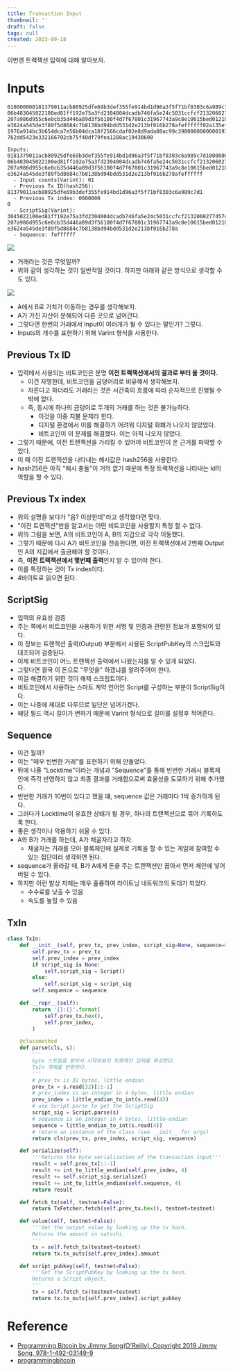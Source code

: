 ```yaml
---
title: Transaction Input
thumbnail: ''
draft: false
tags: null
created: 2023-09-18
---
```


이번엔 트랙잭션 입력에 대해 알아보자.

# Inputs

````
010000000181379011acb80925dfe69b3def355fe914bd1d96a3f5f71bf8303c6a989c7d10000000
06b483045022100ed81ff192e75a3fd2304004dcadb746fa5e24c5031ccfcf2132060277457c98f02
207a986d955c6e0cb35d446a89d3f56100f4d7f67801c31967743a9c8e10615bed01210349fc4e631
e3624a545de3f89f5d8684c7b8138bd94bdd531d2e213bf016b278afeffffff02a135ef0100000000
1976a914bc3b654dca7e56b04dca18f2566cdaf02e8d9ada88ac99c39800000000001976a9141c4bc
762dd5423e332166702cb75f40df79fea1288ac19430600

Inputs: 0181379011acb80925dfe69b3def355fe914bd1d96a3f5f71bf8303c6a989c7d10000000
06b483045022100ed81ff192e75a3fd2304004dcadb746fa5e24c5031ccfcf2132060277457c98f02
207a986d955c6e0cb35d446a89d3f56100f4d7f67801c31967743a9c8e10615bed01210349fc4e631
e3624a545de3f89f5d8684c7b8138bd94bdd531d2e213bf016b278afeffffff
  - Input counts(Varint): 01
  - Previous Tx ID(hash256): 81379011acb80925dfe69b3def355fe914bd1d96a3f5f71bf8303c6a989c7d1
  - Previous Tx index: 0000000
0
  - ScriptSig(Varint): 3045022100ed81ff192e75a3fd2304004dcadb746fa5e24c5031ccfcf2132060277457c98f02
207a986d955c6e0cb35d446a89d3f56100f4d7f67801c31967743a9c8e10615bed01210349fc4e631
e3624a545de3f89f5d8684c7b8138bd94bdd531d2e213bf016b278a
  - Sequence: feffffff

````

![](BitcoinProgramming_12_TransactionInput_0.png)

* 거래라는 것은 무엇일까?
* 위와 같이 생각하는 것이 일반적일 것이다. 하지만 아래와 같은 방식으로 생각할 수도 있다.

![](BitcoinProgramming_12_TransactionInput_1.png)

* A에서 B로 가치가 이동하는 경우를 생각해보자.
* A가 가진 자산이 분해되어 다른 곳으로 넘어간다.
* 그렇다면 한번의 거래에서 Input이 여러개가 될 수 있다는 말인가? 그렇다.
* Inputs의 개수를 표현하기 위해 Varint 형식을 사용한다.

## Previous Tx ID

* 입력에서 사용되는 비트코인은 분명 **이전 트랙잭션에서의 결과로 부터 올 것이다.**
  * 이건 자명한데, 비트코인을 금덩어리로 비유해서 생각해보자.
  * 자른다고 하더라도 거래라는 것은 시간축의 흐름에 따라 순차적으로 진행될 수 밖에 없다.
  * 즉, 동시에 하나의 금덩이로 두개의 거래를 하는 것은 불가능하다.
    * 이것을 이중 지불 문제라 한다.
    * 디지털 환경에서 이를 해결하기 어려워 디지털 화폐가 나오지 않았었다.
    * 비트코인이 이 문제를 해결했다. 이는 아직 나오지 않았다.
* 그렇기 때문에, 이전 트랜잭션을 가리킬 수 있어야 비트코인이 온 근거를 파악할 수 있다.
* 이 때 이전 트랜잭션을 나타내는 해시값은 hash256을 사용한다.
* hash256은 아직 "해시 충돌"이 거의 없기 때문에 특정 트랙잭션을 나타내는 Id의 역할을 할 수 있다.

## Previous Tx index

* 위의 설명을 보다가 "음? 이상한데"라고 생각했다면 맞다.
* "이전 트랜잭션"만을 알고서는 어떤 비트코인을 사용할지 특정 할 수 없다.
* 위의 그림을 보면, A의 비트코인이 A, B의 지갑으로 각각 이동했다.
* 그렇기 때문에 다시 A가 비트코인을 전송한다면, 이전 트랙잭션에서 2번째 Output인 A의 지갑에서 출금해야 할 것이다.
* 즉, **이전 트랙잭션에서 몇번쨰 출력**인지 알 수 있어야 한다.
* 이를 특정하는 것이 Tx index이다.
* 4바이트로 읽으면 된다.

## ScriptSig

* 입력의 유효성 검증
* 주는 쪽에서 비트코인을 사용하기 위한 서명 및 인증과 관련된 정보가 포함되어 있다. 
* 이 정보는 트랜잭션 출력(Output) 부분에서 사용된 ScriptPubKey의 스크립트와 대조되어 검증된다.
* 이제 비트코인이 어느 트랜잭션 출력에서 나왔는지를 알 수 있게 되었다.
* 그렇다면 결국 이 돈으로 "무엇을" 하겠냐를 알려주어야 한다.
* 이걸 해결하기 위한 것이 해제 스크립트이다.
* 비트코인에서 사용하는 스마트 계약 언어인 Script를 구성하는 부분이 ScriptSig이다.
* 이는 나중에 제대로 다루므로 일단은 넘어가겠다.
* 해당 필드 역시 길이가 변하기 때문에 Varint 형식으로 길이를 설정후 적어준다.

## Sequence

* 이건 뭘까?
* 이는 "매우 빈번한 거래"를 표현하기 위해 만들었다.
* 뒤에 나올 "Locktime"이라는 개념과 "Sequence"를 통해 빈번한 거래시 블록체인에 즉각 반영하지 않고 최종 결과를 거래함으로써 효율성을 도모하기 위해 추가했다.
* 빈번한 거래가 10번이 있다고 했을 떄, sequence 값은 거래마다 1씩 증가하게 된다.
* 그러다가 Locktime이 유효한 상태가 될 경우, 하나의 트랜잭션으로 묶어 기록하도록 한다.
* 좋은 생각이나 악용하기 쉬울 수 있다.
* A와 B가 거래를 하는데, A가 채굴자라고 하자.
  * 채굴자는 거래를 모아 블록체인에 실제로 기록을 할 수 있는 게임에 참여할 수 있는 집단이라 생각하면 된다.
* sequence가 올라갈 때, B가 A에게 돈을 주는 트랜잭션만 꼽아서 먼저 체인에 넣어버릴 수 있다.
* 하지만 이런 발상 자체는 매우 훌륭하여 라이트닝 네트워크의 토대가 되었다.
  * 수수료를 낮출 수 있음
  * 속도를 높힐 수 있음

## TxIn

````python
class TxIn:
    def __init__(self, prev_tx, prev_index, script_sig=None, sequence=0xffffffff):
        self.prev_tx = prev_tx
        self.prev_index = prev_index
        if script_sig is None:
            self.script_sig = Script()
        else:
            self.script_sig = script_sig
        self.sequence = sequence

    def __repr__(self):
        return '{}:{}'.format(
            self.prev_tx.hex(),
            self.prev_index,
        )

    @classmethod
    def parse(cls, s):
        '''
        byte 스트림을 받아서 시작부분의 트랜잭션 입력을 파싱한다.
        TxIn 객체를 반환한다.
        '''
        # prev_tx is 32 bytes, little endian
        prev_tx = s.read(32)[::-1]
        # prev_index is an integer in 4 bytes, little endian
        prev_index = little_endian_to_int(s.read(4))
        # use Script.parse to get the ScriptSig
        script_sig = Script.parse(s)
        # sequence is an integer in 4 bytes, little-endian
        sequence = little_endian_to_int(s.read(4))
        # return an instance of the class (see __init__ for args)
        return cls(prev_tx, prev_index, script_sig, sequence)

    def serialize(self):
        '''Returns the byte serialization of the transaction input'''
        result = self.prev_tx[::-1]
        result += int_to_little_endian(self.prev_index, 4)
        result += self.script_sig.serialize()
        result += int_to_little_endian(self.sequence, 4)
        return result

    def fetch_tx(self, testnet=False):
        return TxFetcher.fetch(self.prev_tx.hex(), testnet=testnet)

    def value(self, testnet=False):
        '''Get the output value by looking up the tx hash.
        Returns the amount in satoshi.
        '''
        tx = self.fetch_tx(testnet=testnet)
        return tx.tx_outs[self.prev_index].amount

    def script_pubkey(self, testnet=False):
        '''Get the ScriptPubKey by looking up the tx hash.
        Returns a Script object.
        '''
        tx = self.fetch_tx(testnet=testnet)
        return tx.tx_outs[self.prev_index].script_pubkey

````

# Reference

* [Programming Bitcoin by Jimmy Song(O'Reilly). Copyright 2019 Jimmy Song, 978-1-492-03149-9](https://product.kyobobook.co.kr/detail/S000001810191?LINK=NVB&NaPm=ct%3Dlco3jtn4%7Cci%3Dbf430ef307d43aa5d2aed075a40675b99aea5dd1%7Ctr%3Dboksl1%7Csn%3D5342564%7Chk%3D30b6603d08172940787f2adaf8fa881b7ca80517)
* [programmingbitcoin](https://github.com/jimmysong/programmingbitcoin)
